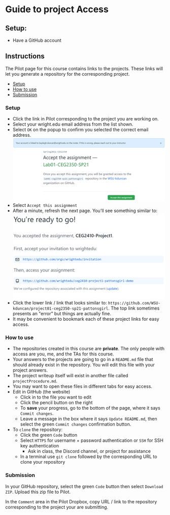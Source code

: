 # Guide to project Access

## Setup:

- Have a GitHub account

## Instructions

The Pilot page for this course contains links to the projects. These links will let you generate a repository for the corresponding project.

- [Setup](#Setup)
- [How to use](#How-to-use)
- [Submission](#Submission)

### Setup

- Click the link in Pilot corresponding to the project you are working on.
- Select your wright.edu email address from the list shown.
- Select `OK` on the popup to confirm you selected the correct email address.
  ![Accept Assignment](Images/github-classrooms-acceptassignment.png)
- Select `Accept this assignment`
- After a minute, refresh the next page. You'll see something similar to:
  ![You're ready to go!](Images/github-classrooms-success.png)
- Click the lower link / link that looks similar to: `https://github.com/WSU-kduncan/project01-ceg2350-sp21-pattonsgirl`. The top link sometimes presents an "error" but things are actually fine.
- It may be convenient to bookmark each of these project links for easy access.

### How to use

- The repositories created in this course are **private**. The only people with access are you, me, and the TAs for this course.
- Your answers to the projects are going to go in a `README.md` file that should already exist in the repository. You will edit this file with your project answers.
- The project writeup itself will exist in another file called `projectProcedure.md`.
- You may want to open these files in different tabs for easy access.
- Edit in GitHub (the website)
  - Click in to the file you want to edit
  - Click the pencil button on the right
  - To **save** your progress, go to the bottom of the page, where it says `Commit changes`.
  - Leave a message in the box where it says `Update README.md`, then select the green `Commit changes` confirmation button.
- To `clone` the repository:
  - Click the green `Code` button
  - Select `HTTPS` for username + password authentication or `SSH` for SSH key authentication
    - Ask in class, the Discord channel, or project for assistance
  - In a terminal use `git clone` followed by the corresponding URL to clone your repository

### Submission

In your GitHub repository, select the green `Code` button then select `Download ZIP`. Upload this zip file to Pilot.

In the `Comment` area in the Pilot Dropbox, copy URL / link to the repository corresponding to the project your are submitting.
